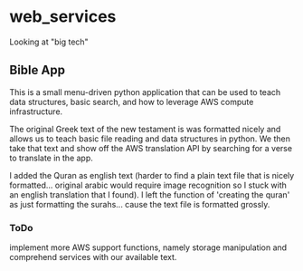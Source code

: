 # web_services
Looking at "big tech"

## Bible App
This is a small menu-driven python application that can be used to teach data structures, basic search, and how to leverage AWS compute infrastructure.

The original Greek text of the new testament is was formatted nicely and allows us to teach basic file reading and data structures in python. We then take that text and show off the AWS translation API by searching for a verse to translate in the app.

I added the Quran as english text (harder to find a plain text file that is nicely formatted... original arabic would require image recognition so I stuck with an english translation that I found). I left the function of 'creating the quran' as just formatting the surahs... cause the text file is formatted grossly.

### ToDo
implement more AWS support functions, namely storage manipulation and comprehend services with our available text.

